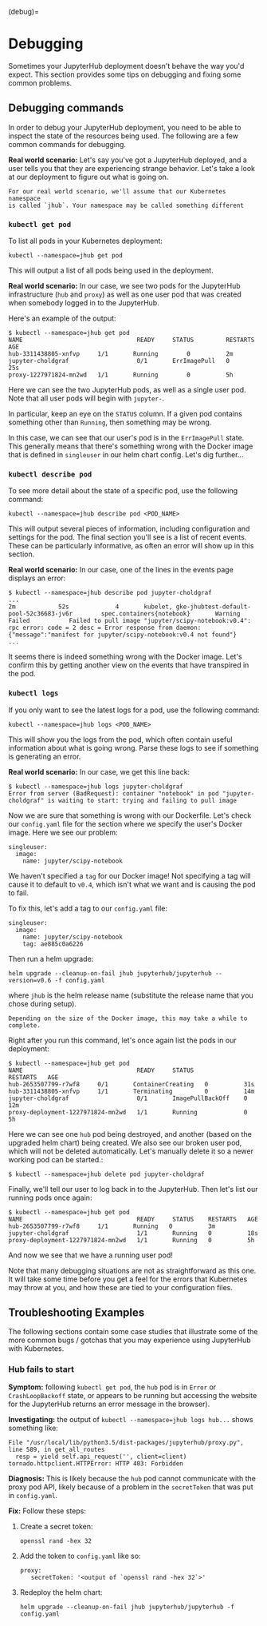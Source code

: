 (debug)=

# Debugging

Sometimes your JupyterHub deployment doesn't behave the way you'd expect.
This section provides some tips on debugging and fixing some common problems.

## Debugging commands

In order to debug your JupyterHub deployment, you need to be able to inspect
the state of the resources being used. The following are a few common commands
for debugging.

**Real world scenario:** Let's say you've got a JupyterHub deployed, and a user
tells you that they are experiencing strange behavior. Let's take a look
at our deployment to figure out what is going on.

```{note}
For our real world scenario, we'll assume that our Kubernetes namespace
is called `jhub`. Your namespace may be called something different
```

### `kubectl get pod`

To list all pods in your Kubernetes deployment:

```
kubectl --namespace=jhub get pod
```

This will output a list of all pods being used in the deployment.

**Real world scenario:** In our case, we see two pods for the JupyterHub
infrastructure (`hub` and `proxy`) as well as one user
pod that was created when somebody logged in to the JupyterHub.

Here's an example of the output:

```
$ kubectl --namespace=jhub get pod
NAME                                READY     STATUS         RESTARTS   AGE
hub-3311438805-xnfvp     1/1       Running        0          2m
jupyter-choldgraf                   0/1       ErrImagePull   0          25s
proxy-1227971824-mn2wd   1/1       Running        0          5h
```

Here we can see the two JupyterHub pods, as well as a single user pod. Note
that all user pods will begin with `jupyter-`.

In particular, keep an eye on the `STATUS` column. If a given
pod contains something other than `Running`, then something may be wrong.

In this case, we can see that our user's pod is in the `ErrImagePull` state.
This generally means that there's something wrong with the Docker image that
is defined in `singleuser` in our helm chart config. Let's dig further...

### `kubectl describe pod`

To see more detail about the state of a specific pod, use the following
command:

```
kubectl --namespace=jhub describe pod <POD_NAME>
```

This will output several pieces of information, including configuration and
settings for the pod. The final section you'll see is a list of recent
events. These can be particularly informative, as often an error will
show up in this section.

**Real world scenario:** In our case, one of the lines in the events page
displays an error:

```
$ kubectl --namespace=jhub describe pod jupyter-choldgraf
...
2m            52s             4       kubelet, gke-jhubtest-default-pool-52c36683-jv6r        spec.containers{notebook}       Warning         Failed           Failed to pull image "jupyter/scipy-notebook:v0.4": rpc error: code = 2 desc = Error response from daemon: {"message":"manifest for jupyter/scipy-notebook:v0.4 not found"}
...
```

It seems there is indeed something wrong with the Docker image. Let's confirm
this by getting another view on the events that have transpired in the pod.

### `kubectl logs`

If you only want to see the latest logs for a pod, use the following command:

```
kubectl --namespace=jhub logs <POD_NAME>
```

This will show you the logs from the pod, which often contain useful
information about what is going wrong. Parse these logs
to see if something is generating an error.

**Real world scenario:** In our case, we get this line back:

```
$ kubectl --namespace=jhub logs jupyter-choldgraf
Error from server (BadRequest): container "notebook" in pod "jupyter-choldgraf" is waiting to start: trying and failing to pull image
```

Now we are sure that something is wrong with our Dockerfile. Let's check
our `config.yaml` file for the section where we specify the user's
Docker image. Here we see our problem:

```
singleuser:
  image:
    name: jupyter/scipy-notebook
```

We haven't specified a `tag` for our Docker image! Not specifying a tag
will cause it to default to `v0.4`, which isn't what we want and is causing
the pod to fail.

To fix this, let's add a tag to our `config.yaml` file:

```
singleuser:
  image:
    name: jupyter/scipy-notebook
    tag: ae885c0a6226
```

Then run a helm upgrade:

```
helm upgrade --cleanup-on-fail jhub jupyterhub/jupyterhub --version=v0.6 -f config.yaml
```

where `jhub` is the helm release name (substitute the release name that you
chose during setup).

```{note}
Depending on the size of the Docker image, this may take a while to complete.
```

Right after you run this command, let's once again list the pods in our
deployment:

```
$ kubectl --namespace=jhub get pod
NAME                                READY     STATUS              RESTARTS   AGE
hub-2653507799-r7wf8     0/1       ContainerCreating   0          31s
hub-3311438805-xnfvp     1/1       Terminating         0          14m
jupyter-choldgraf                   0/1       ImagePullBackOff    0          12m
proxy-deployment-1227971824-mn2wd   1/1       Running             0          5h
```

Here we can see one `hub` pod being destroyed, and another (based
on the upgraded helm chart) being created. We also see our broken user pod,
which will not be deleted automatically. Let's manually delete it so a newer
working pod can be started.:

```
$ kubectl --namespace=jhub delete pod jupyter-choldgraf
```

Finally, we'll tell our user to log back in to the JupyterHub. Then let's
list our running pods once again:

```
$ kubectl --namespace=jhub get pod
NAME                                READY     STATUS    RESTARTS   AGE
hub-2653507799-r7wf8     1/1       Running   0          3m
jupyter-choldgraf                   1/1       Running   0          18s
proxy-deployment-1227971824-mn2wd   1/1       Running   0          5h
```

And now we see that we have a running user pod!

Note that many debugging situations are not as straightforward as this one.
It will take some time before you get a feel for the errors that Kubernetes
may throw at you, and how these are tied to your configuration files.

## Troubleshooting Examples

The following sections contain some case studies that illustrate some of the
more common bugs / gotchas that you may experience using JupyterHub with
Kubernetes.

### Hub fails to start

**Symptom:** following `kubectl get pod`, the `hub` pod is in
`Error` or `CrashLoopBackoff` state, or appears to be running but accessing
the website for the JupyterHub returns an error message in the browser).

**Investigating:** the output of `kubectl --namespace=jhub logs
hub...` shows something like:

```
File "/usr/local/lib/python3.5/dist-packages/jupyterhub/proxy.py", line 589, in get_all_routes
  resp = yield self.api_request('', client=client)
tornado.httpclient.HTTPError: HTTP 403: Forbidden
```

**Diagnosis:** This is likely because the `hub` pod cannot
communicate with the proxy pod API, likely because of a problem in the
`secretToken` that was put in `config.yaml`.

**Fix:** Follow these steps:

1. Create a secret token:

   ```
   openssl rand -hex 32
   ```
2. Add the token to `config.yaml` like so:

   ```
   proxy:
      secretToken: '<output of `openssl rand -hex 32`>'
   ```
3. Redeploy the helm chart:

   ```
   helm upgrade --cleanup-on-fail jhub jupyterhub/jupyterhub -f config.yaml
   ```
